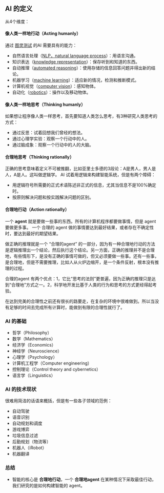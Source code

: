 ## AI 的定义

从4个维度：

#### **像人类一样地行动（Acting humanly）**

通过 [图灵测试](http://baike.baidu.com/item/%E5%9B%BE%E7%81%B5%E6%B5%8B%E8%AF%95) 的AI 需要具有的能力：
 - 自然语言处理（[NLP，natural language process](https://en.wikipedia.org/wiki/Natural_language_processing)）：用语言沟通。
 - 知识表达（[knowledge representation](https://en.wikipedia.org/wiki/Knowledge_representation_and_reasoning)）：保存听到和知道的东西。
 - 自动推理（[automated reasoning](https://en.wikipedia.org/wiki/Automated_reasoning)）：使用存储的信息回答问题并得出新的结论。
 - 机器学习（[machine learning](https://en.wikipedia.org/wiki/Machine_learning)）：适应新的情况，检测和推断模式。
 - 计算机视觉（[computer vision](https://en.wikipedia.org/wiki/Computer_vision)）：感知物体。
 - 自动化（[robotics](https://en.wikipedia.org/wiki/Robotics)）：操作以及移动物体。

#### **像人类一样地思考（Thinking humanly）**

如果想让程序像人类一样思考，首先要知道人类怎么思考，有3种研究人类思考的方式：
 - 通过反思：试着回想我们曾经的想法。
 - 通过心理学实验：观察一个行动中的人。
 - 通过脑成象：观察一个行动中的人的大脑。

#### **合理地思考（Thinking rationally）**

正确的思考意味着定义不可被推翻，比如亚里士多德的3段论：A是男人，男人是人，A是人。这叫做逻辑学。
AI 试着用逻辑来构建智能系统，但是有两个障碍：

 - 用逻辑符号所需要的正式术语陈述非正式的信息，尤其当信息不是100%确定时。
 - 按原则解决问题和按实践解决问题的区别。

#### **合理地行动（Action rationally）**

一个 **agent** 就是要做一些事的东西。所有的计算机程序都要做事情，但是 agent 要做更多事。
一个 合理的 agent 做的事情要达到最好结果，或者存在不确定性时，要达到最好的期望结果。

做正确的推理就是一个 “合理的agent” 的一部分，因为有一种合理地行动的方法是逻辑推理出一个结论，然后执行这个结论。另一方面，正确的推理并不是合理地，有些情形下，是没有正确的事情可做的，但又必须要做一些事。还有一些事，是合理地，但是不需要推理，比如人从火炉边缩开，是一个条件反射，根本没有推理的过程。

合理的agent 有两个优点：1，它比“思考的法则”更普遍，因为正确的推理只是达到“合理地”方式之一。2，科学地开发比基于人类的行为和思考的方式更经得起考验。

在达到完美的合理性之前还有很长的路要走，在复杂的环境中很难做到。所以当没有足够的时间去完成所有计算时，能做到有限的合理性就行了。

### AI 的基础

 - 哲学（Philosophy）
 - 数学（Mathematics）
 - 经济学（Economics）
 - 神经学（Neuroscience）
 - 心理学（Psychology）
 - 计算机工程学（Computer engineering）
 - 控制理论（Control theory and cybernetics）
 - 语言学（Linguistics）


### AI 的技术现状

很难用简洁的话语来概括，但是有一些各子领域的范例：

 - 自动驾驶
 - 语音识别
 - 自动规划和调度
 - 游戏博弈
 - 垃圾信息过滤
 - 后勤规划（物流等）
 - 机器人（iRobot）
 - 机器翻译


### 总结

 - 智能的核心是 **合理地行动**，一个 **合理地agent** 在某种情况下采取最佳行动，我们研究的是如何构建智能的 agent。
